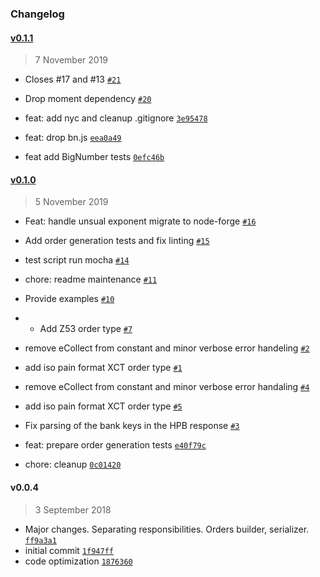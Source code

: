 ### Changelog

#### [v0.1.1](https://github.com/eCollect/node-ebics-client/compare/v0.1.0...v0.1.1)

> 7 November 2019

- Closes #17 and #13  [`#21`](https://github.com/eCollect/node-ebics-client/pull/21)
- Drop moment dependency [`#20`](https://github.com/eCollect/node-ebics-client/pull/20)

- feat: add nyc and cleanup .gitignore [`3e95478`](https://github.com/eCollect/node-ebics-client/commit/3e95478b3be719c86f32c7df10c42e46b7518669)
- feat: drop bn.js [`eea0a49`](https://github.com/eCollect/node-ebics-client/commit/eea0a49130e30c123b110120c69d7b7c19fd12ba)
- feat add BigNumber tests [`0efc46b`](https://github.com/eCollect/node-ebics-client/commit/0efc46b0143cd6deda0e5e748a9da06616a2e55b)

#### [v0.1.0](https://github.com/eCollect/node-ebics-client/compare/v0.0.4...v0.1.0)

> 5 November 2019

- Feat: handle unsual exponent migrate to node-forge [`#16`](https://github.com/eCollect/node-ebics-client/pull/16)
- Add order generation tests and fix linting [`#15`](https://github.com/eCollect/node-ebics-client/pull/15)
- test script run mocha [`#14`](https://github.com/eCollect/node-ebics-client/pull/14)
- chore: readme maintenance [`#11`](https://github.com/eCollect/node-ebics-client/pull/11)
- Provide examples [`#10`](https://github.com/eCollect/node-ebics-client/pull/10)
- * Add Z53 order type [`#7`](https://github.com/eCollect/node-ebics-client/pull/7)
- remove eCollect from constant and minor verbose error handeling [`#2`](https://github.com/eCollect/node-ebics-client/pull/2)
- add iso pain format XCT order type [`#1`](https://github.com/eCollect/node-ebics-client/pull/1)
- remove eCollect from constant and minor verbose error handaling [`#4`](https://github.com/eCollect/node-ebics-client/pull/4)
- add iso pain format XCT order type [`#5`](https://github.com/eCollect/node-ebics-client/pull/5)
- Fix parsing of the bank keys in the HPB response [`#3`](https://github.com/eCollect/node-ebics-client/pull/3)

- feat: prepare order generation tests [`e40f79c`](https://github.com/eCollect/node-ebics-client/commit/e40f79cee68a194272c93f07e763175b213a77a1)
- chore: cleanup [`0c01420`](https://github.com/eCollect/node-ebics-client/commit/0c01420c1e14992a4169098ccd47cd196b899f06)

#### v0.0.4

> 3 September 2018

- Major changes. Separating responsibilities. Orders builder, serializer. [`ff9a3a1`](https://github.com/eCollect/node-ebics-client/commit/ff9a3a16b47d0a25674134c875bfd651995837e4)
- initial commit [`1f947ff`](https://github.com/eCollect/node-ebics-client/commit/1f947ff1480c522f89fa1f547581b55e2378d920)
- code optimization [`1876360`](https://github.com/eCollect/node-ebics-client/commit/187636019c290d757aca77d4c14fb4f2519acd38)
